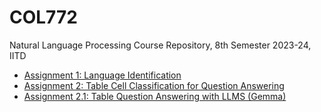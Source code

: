 # COL772
Natural Language Processing Course Repository, 8th Semester 2023-24, IITD 


- [Assignment 1: Language Identification](./A1/)
- [Assignment 2: Table Cell Classification for Question Answering](./A2/)
- [Assignment 2.1: Table Question Answering with LLMS (Gemma)](./A2.1/)
